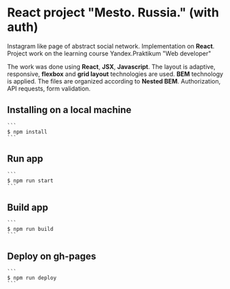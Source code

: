# React project "Mesto. Russia." (with auth)

Instagram like page of abstract social network. Implementation on **React**. 
Project work on the learning course Yandex.Praktikum "Web developer" 

The work was done using **React**, **JSX**, **Javascript**.
The layout is adaptive, responsive, **flexbox** and **grid layout** 
technologies are used.
**BEM** technology is applied. The files are organized according to **Nested 
BEM**. 
Authorization, API requests, form validation.

## Installing on a local machine 
    ```
    $ npm install
    ```
## Run app
    ```
    $ npm run start
    ```

## Build app
    ```
    $ npm run build
    ```

## Deploy on gh-pages
    ```
    $ npm run deploy
    ```
